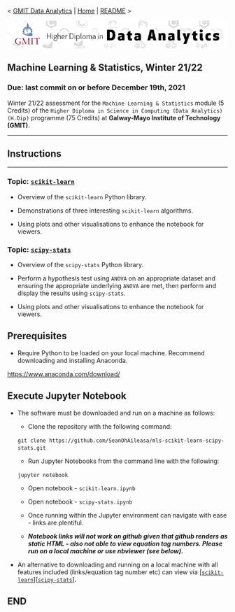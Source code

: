 < [GMIT Data Analytics](https://web.archive.org/web/20201029063153/https://www.gmit.ie/computer-science-and-applied-physics/higher-diploma-science-computing-data-analytics-ict) | [Home](https://github.com/SeanOhAileasa) | [README](https://github.com/SeanOhAileasa/mls-scikit-learn-scipy-stats/blob/main/README.md) >

[![GMIT](https://github.com/SeanOhAileasa/SeanOhAileasa/blob/master/rc/gmit.png?raw=true)](https://web.archive.org/web/20201029063153/https://www.gmit.ie/computer-science-and-applied-physics/higher-diploma-science-computing-data-analytics-ict)

## Machine Learning & Statistics, Winter 21/22
### Due: last commit on or before December 19th, 2021

Winter 21/22 assessment for the ``Machine Learning & Statistics`` module (5 Credits) of the ``Higher Diploma in Science in Computing (Data Analytics) (H.Dip)`` programme (75 Credits) at **Galway-Mayo Institute of Technology (GMIT)**.

***
## Instructions
***

### Topic: [``scikit-learn``](https://nbviewer.jupyter.org/github/SeanOhAileasa/mls-scikit-learn-scipy-stats/blob/main/scikit-learn.ipynb)

- Overview of the ``scikit-learn`` Python library.


- Demonstrations of three interesting ``scikit-learn`` algorithms.


- Using plots and other visualisations to enhance the notebook for viewers.

### Topic: [``scipy-stats``](https://nbviewer.jupyter.org/github/SeanOhAileasa/mls-scikit-learn-scipy-stats/blob/main/scipy-stats.ipynb)

- Overview of the ``scipy-stats`` Python library.


- Perform a hypothesis test using ``ANOVA`` on an appropriate dataset and ensuring the appropriate underlying ``ANOVA`` are met, then perform and display the results using ``scipy-stats``.


- Using plots and other visualisations to enhance the notebook for viewers.

## Prerequisites

- Require Python to be loaded on your local machine. Recommend downloading and installing Anaconda.

https://www.anaconda.com/download/

## Execute Jupyter Notebook

- The software must be downloaded and run on a machine as follows:

	- Clone the repository with the following command:

	``git clone https://github.com/SeanOhAileasa/mls-scikit-learn-scipy-stats.git``

    - Run Jupyter Notebooks from the command line with the following:

	``jupyter notebook``

    - Open notebook - ``scikit-learn.ipynb``
    
    - Open notebook - ``scipy-stats.ipynb``    

    - Once running within the Jupyter environment can navigate with ease - links are plentiful.

	- ***Notebook links will not work on github given that github renders as static HTML - also not able to view equation tag numbers. Please run on a local machine or use nbviewer (see below).***

- An alternative to downloading and running on a local machine with all features included (links/equation tag number etc) can view via [[``scikit-learn``](https://nbviewer.jupyter.org/github/SeanOhAileasa/mls-scikit-learn-scipy-stats/blob/main/scikit-learn.ipynb)][[``scipy-stats``](https://nbviewer.jupyter.org/github/SeanOhAileasa/mls-scikit-learn-scipy-stats/blob/main/scipy-stats.ipynb)].

## END